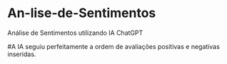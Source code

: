 # An-lise-de-Sentimentos
Análise de Sentimentos utilizando IA ChatGPT

#A IA seguiu perfeitamente a ordem de avaliações positivas e negativas inseridas.
